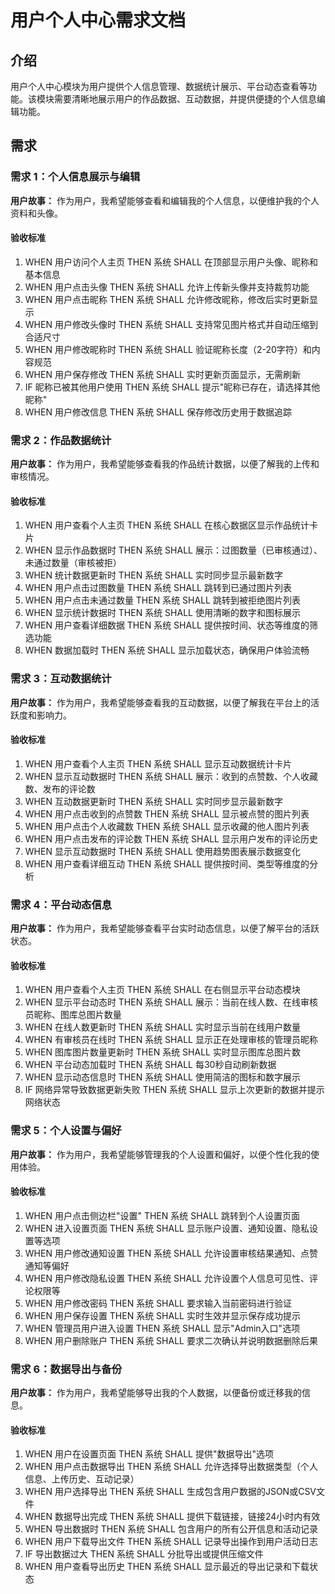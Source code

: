 # 用户个人中心需求文档

## 介绍

用户个人中心模块为用户提供个人信息管理、数据统计展示、平台动态查看等功能。该模块需要清晰地展示用户的作品数据、互动数据，并提供便捷的个人信息编辑功能。

## 需求

### 需求 1：个人信息展示与编辑

**用户故事：** 作为用户，我希望能够查看和编辑我的个人信息，以便维护我的个人资料和头像。

#### 验收标准
1. WHEN 用户访问个人主页 THEN 系统 SHALL 在顶部显示用户头像、昵称和基本信息
2. WHEN 用户点击头像 THEN 系统 SHALL 允许上传新头像并支持裁剪功能
3. WHEN 用户点击昵称 THEN 系统 SHALL 允许修改昵称，修改后实时更新显示
4. WHEN 用户修改头像时 THEN 系统 SHALL 支持常见图片格式并自动压缩到合适尺寸
5. WHEN 用户修改昵称时 THEN 系统 SHALL 验证昵称长度（2-20字符）和内容规范
6. WHEN 用户保存修改 THEN 系统 SHALL 实时更新页面显示，无需刷新
7. IF 昵称已被其他用户使用 THEN 系统 SHALL 提示"昵称已存在，请选择其他昵称"
8. WHEN 用户修改信息 THEN 系统 SHALL 保存修改历史用于数据追踪

### 需求 2：作品数据统计

**用户故事：** 作为用户，我希望能够查看我的作品统计数据，以便了解我的上传和审核情况。

#### 验收标准
1. WHEN 用户查看个人主页 THEN 系统 SHALL 在核心数据区显示作品统计卡片
2. WHEN 显示作品数据时 THEN 系统 SHALL 展示：过图数量（已审核通过）、未通过数量（审核被拒）
3. WHEN 统计数据更新时 THEN 系统 SHALL 实时同步显示最新数字
4. WHEN 用户点击过图数量 THEN 系统 SHALL 跳转到已通过图片列表
5. WHEN 用户点击未通过数量 THEN 系统 SHALL 跳转到被拒绝图片列表
6. WHEN 显示统计数据时 THEN 系统 SHALL 使用清晰的数字和图标展示
7. WHEN 用户查看详细数据 THEN 系统 SHALL 提供按时间、状态等维度的筛选功能
8. WHEN 数据加载时 THEN 系统 SHALL 显示加载状态，确保用户体验流畅

### 需求 3：互动数据统计

**用户故事：** 作为用户，我希望能够查看我的互动数据，以便了解我在平台上的活跃度和影响力。

#### 验收标准
1. WHEN 用户查看个人主页 THEN 系统 SHALL 显示互动数据统计卡片
2. WHEN 显示互动数据时 THEN 系统 SHALL 展示：收到的点赞数、个人收藏数、发布的评论数
3. WHEN 互动数据更新时 THEN 系统 SHALL 实时同步显示最新数字
4. WHEN 用户点击收到的点赞数 THEN 系统 SHALL 显示被点赞的图片列表
5. WHEN 用户点击个人收藏数 THEN 系统 SHALL 显示收藏的他人图片列表
6. WHEN 用户点击发布的评论数 THEN 系统 SHALL 显示用户发布的评论历史
7. WHEN 显示互动数据时 THEN 系统 SHALL 使用趋势图表展示数据变化
8. WHEN 用户查看详细互动 THEN 系统 SHALL 提供按时间、类型等维度的分析

### 需求 4：平台动态信息

**用户故事：** 作为用户，我希望能够查看平台实时动态信息，以便了解平台的活跃状态。

#### 验收标准
1. WHEN 用户查看个人主页 THEN 系统 SHALL 在右侧显示平台动态模块
2. WHEN 显示平台动态时 THEN 系统 SHALL 展示：当前在线人数、在线审核员昵称、图库总图片数量
3. WHEN 在线人数更新时 THEN 系统 SHALL 实时显示当前在线用户数量
4. WHEN 有审核员在线时 THEN 系统 SHALL 显示正在处理审核的管理员昵称
5. WHEN 图库图片数量更新时 THEN 系统 SHALL 实时显示图库总图片数
6. WHEN 平台动态加载时 THEN 系统 SHALL 每30秒自动刷新数据
7. WHEN 显示动态信息时 THEN 系统 SHALL 使用简洁的图标和数字展示
8. IF 网络异常导致数据更新失败 THEN 系统 SHALL 显示上次更新的数据并提示网络状态

### 需求 5：个人设置与偏好

**用户故事：** 作为用户，我希望能够管理我的个人设置和偏好，以便个性化我的使用体验。

#### 验收标准
1. WHEN 用户点击侧边栏"设置" THEN 系统 SHALL 跳转到个人设置页面
2. WHEN 进入设置页面 THEN 系统 SHALL 显示账户设置、通知设置、隐私设置等选项
3. WHEN 用户修改通知设置 THEN 系统 SHALL 允许设置审核结果通知、点赞通知等偏好
4. WHEN 用户修改隐私设置 THEN 系统 SHALL 允许设置个人信息可见性、评论权限等
5. WHEN 用户修改密码 THEN 系统 SHALL 要求输入当前密码进行验证
6. WHEN 用户保存设置 THEN 系统 SHALL 实时生效并显示保存成功提示
7. WHEN 管理员用户进入设置 THEN 系统 SHALL 显示"Admin入口"选项
8. WHEN 用户删除账户 THEN 系统 SHALL 要求二次确认并说明数据删除后果

### 需求 6：数据导出与备份

**用户故事：** 作为用户，我希望能够导出我的个人数据，以便备份或迁移我的信息。

#### 验收标准
1. WHEN 用户在设置页面 THEN 系统 SHALL 提供"数据导出"选项
2. WHEN 用户点击数据导出 THEN 系统 SHALL 允许选择导出数据类型（个人信息、上传历史、互动记录）
3. WHEN 用户选择导出 THEN 系统 SHALL 生成包含用户数据的JSON或CSV文件
4. WHEN 数据导出完成 THEN 系统 SHALL 提供下载链接，链接24小时内有效
5. WHEN 导出数据时 THEN 系统 SHALL 包含用户的所有公开信息和活动记录
6. WHEN 用户下载导出文件 THEN 系统 SHALL 记录导出操作到用户活动日志
7. IF 导出数据过大 THEN 系统 SHALL 分批导出或提供压缩文件
8. WHEN 用户查看导出历史 THEN 系统 SHALL 显示最近的导出记录和下载状态
